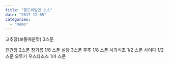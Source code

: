 ```yaml
---
title: "팔도비빔면 소스"
date: "2017-12-05"
categories: 
  - "memo"
---
```


고추장(보통매운맛) 3스푼

진간장 2스푼 참기름 1/8 스푼 설탕 3스푼 후추 1/8 스푼 사과식초 1/2 스푼 사이다 1/2스푼 오뚜기 우스타소스 1/4 스푼
